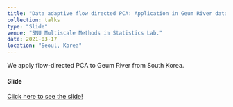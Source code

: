 ```yaml
---
title: "Data adaptive flow directed PCA: Application in Geum River data"
collection: talks
type: "Slide"
venue: "SNU Multiscale Methods in Statistics Lab."
date: 2021-03-17
location: "Seoul, Korea"
---
```

We apply flow-directed PCA to Geum River from South Korea. 


#### Slide
<a href="../../files/Data_adaptive_flow_directed_PCA.pdf" class="uline">Click here to see the slide!</a>
